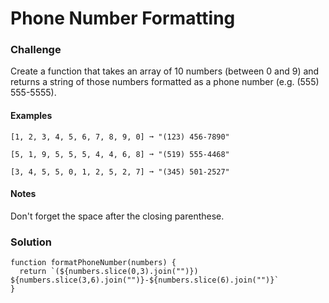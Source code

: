 # Phone Number Formatting

### Challenge

Create a function that takes an array of 10 numbers (between 0 and 9) and returns a string of those numbers formatted as a phone number (e.g. (555) 555-5555).

#### Examples
```
[1, 2, 3, 4, 5, 6, 7, 8, 9, 0] ➞ "(123) 456-7890"

[5, 1, 9, 5, 5, 5, 4, 4, 6, 8] ➞ "(519) 555-4468"

[3, 4, 5, 5, 0, 1, 2, 5, 2, 7] ➞ "(345) 501-2527"
```

#### Notes

Don't forget the space after the closing parenthese.

### Solution

```
function formatPhoneNumber(numbers) {
  return `(${numbers.slice(0,3).join("")}) ${numbers.slice(3,6).join("")}-${numbers.slice(6).join("")}`
}
```